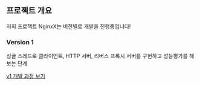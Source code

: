 ## 프로젝트 개요

저희 프로젝트 NginxX는 버전별로 개발을 진행중입니다!

### Version 1

싱글 스레드로 클라이언트, HTTP 서버, 리버스 프록시 서버를 구현하고 성능평가를 해보는 단계

[v1 개발 과정 보기](../version1.md)
